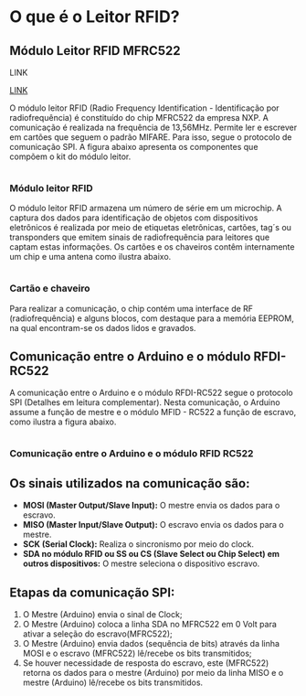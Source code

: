 # O que é o Leitor RFID?
## Módulo Leitor RFID MFRC522

<a function="goto3">LINK</a>

<a href="http://github.com">LINK</a>

<p>
O módulo leitor RFID (Radio Frequency Identification - Identificação por radiofrequência) é constituído do chip MFRC522 da empresa NXP. A comunicação é realizada na frequência de 13,56MHz. Permite ler e escrever em cartões que seguem o padrão MIFARE. Para isso, segue o protocolo de comunicação SPI. A figura abaixo apresenta os componentes que compõem o kit do módulo leitor.
</p>

<img source="image1" />

### Módulo leitor RFID

<p>
O módulo leitor RFID armazena um número de série em um microchip. A captura dos dados para identificação de objetos com dispositivos eletrônicos é realizada por meio de etiquetas eletrônicas, cartões, tag´s ou transponders que emitem sinais de radiofrequência para leitores que captam estas informações. Os cartões e os chaveiros contêm internamente um chip e uma antena como ilustra abaixo.
</p>

<img source="image2" />

### Cartão e chaveiro

<p>
Para realizar a comunicação, o chip contém uma interface de RF (radiofrequência) e alguns blocos, com destaque para a memória EEPROM, na qual encontram-se os dados lidos e gravados.
</p>

## Comunicação entre o Arduino e o módulo RFDI- RC522

<p>
A comunicação entre o Arduino e o módulo RFDI-RC522 segue o protocolo SPI (Detalhes em leitura complementar). Nesta comunicação, o Arduino assume a função de mestre e o módulo MFID - RC522 a função de escravo, como ilustra a figura abaixo.
</p>

<img source="image3" />

### Comunicação entre o Arduino e o módulo RFID RC522

## Os sinais utilizados na comunicação são:

- **MOSI (Master Output/Slave Input):** O mestre envia os dados para o escravo.
- **MISO (Master Input/Slave Output):** O escravo envia os dados para o mestre.
- **SCK (Serial Clock):** Realiza o sincronismo por meio do clock.
- **SDA no módulo RFID ou SS ou CS (Slave Select ou Chip Select) em outros dispositivos:** O mestre seleciona o dispositivo escravo.

## Etapas da comunicação SPI:

<ol>
<li> O Mestre (Arduino) envia o sinal de Clock; </li>
<li> O Mestre (Arduino) coloca a linha SDA no MFRC522 em 0 Volt para ativar a seleção do escravo(MFRC522); </li>
<li>O Mestre (Arduino) envia dados (sequência de bits) através da linha MOSI e o escravo (MFRC522) lê/recebe os bits transmitidos;</li>
<li>Se houver necessidade de resposta do escravo, este (MFRC522) retorna os dados para o mestre (Arduino) por meio da linha MISO e o mestre (Arduino) lê/recebe os bits transmitidos.</li>
</ol>


